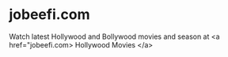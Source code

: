 # jobeefi.com
Watch latest Hollywood and Bollywood movies and season at &lt;a href="jobeefi.com> Hollywood Movies &lt;/a>
